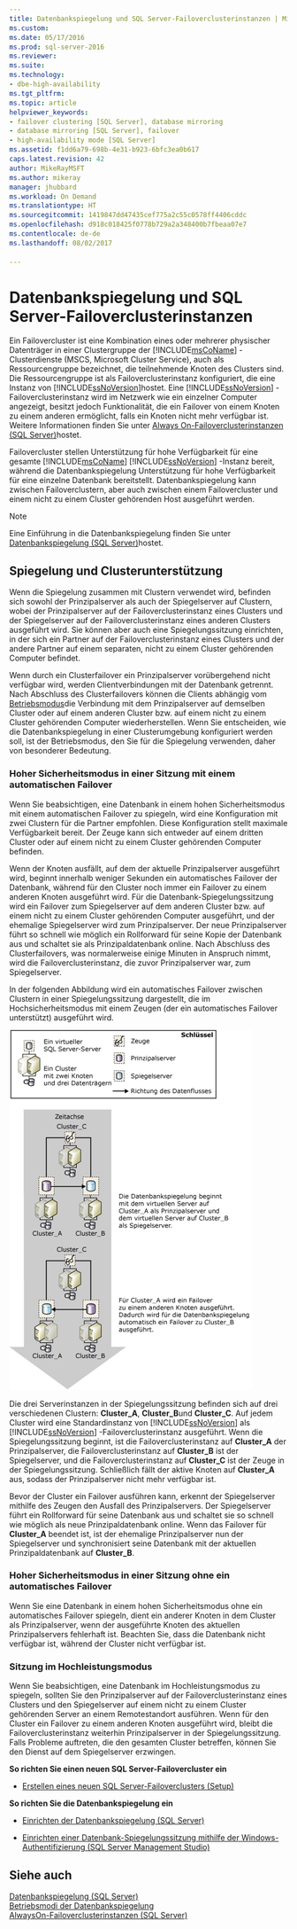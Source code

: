 ```yaml
---
title: Datenbankspiegelung und SQL Server-Failoverclusterinstanzen | Microsoft-Dokumentation
ms.custom: 
ms.date: 05/17/2016
ms.prod: sql-server-2016
ms.reviewer: 
ms.suite: 
ms.technology:
- dbe-high-availability
ms.tgt_pltfrm: 
ms.topic: article
helpviewer_keywords:
- failover clustering [SQL Server], database mirroring
- database mirroring [SQL Server], failover
- high-availability mode [SQL Server]
ms.assetid: f1dd6a79-698b-4e31-b923-6bfc3ea0b617
caps.latest.revision: 42
author: MikeRayMSFT
ms.author: mikeray
manager: jhubbard
ms.workload: On Demand
ms.translationtype: HT
ms.sourcegitcommit: 1419847dd47435cef775a2c55c0578ff4406cddc
ms.openlocfilehash: d918c018425f0778b729a2a348400b7fbeaa07e7
ms.contentlocale: de-de
ms.lasthandoff: 08/02/2017

---
```

# <a name="database-mirroring-and-sql-server-failover-cluster-instances"></a>Datenbankspiegelung und SQL Server-Failoverclusterinstanzen
  Ein Failovercluster ist eine Kombination eines oder mehrerer physischer Datenträger in einer Clustergruppe der [!INCLUDE[msCoName](../../includes/msconame-md.md)] -Clusterdienste (MSCS, Microsoft Cluster Service), auch als Ressourcengruppe bezeichnet, die teilnehmende Knoten des Clusters sind. Die Ressourcengruppe ist als Failoverclusterinstanz konfiguriert, die eine Instanz von [!INCLUDE[ssNoVersion](../../includes/ssnoversion-md.md)]hostet. Eine [!INCLUDE[ssNoVersion](../../includes/ssnoversion-md.md)] -Failoverclusterinstanz wird im Netzwerk wie ein einzelner Computer angezeigt, besitzt jedoch Funktionalität, die ein Failover von einem Knoten zu einem anderen ermöglicht, falls ein Knoten nicht mehr verfügbar ist. Weitere Informationen finden Sie unter [Always On-Failoverclusterinstanzen &#40;SQL Server&#41;](../../sql-server/failover-clusters/windows/always-on-failover-cluster-instances-sql-server.md)hostet.  
  
 Failovercluster stellen Unterstützung für hohe Verfügbarkeit für eine gesamte [!INCLUDE[msCoName](../../includes/msconame-md.md)] [!INCLUDE[ssNoVersion](../../includes/ssnoversion-md.md)] -Instanz bereit, während die Datenbankspiegelung Unterstützung für hohe Verfügbarkeit für eine einzelne Datenbank bereitstellt. Datenbankspiegelung kann zwischen Failoverclustern, aber auch zwischen einem Failovercluster und einem nicht zu einem Cluster gehörenden Host ausgeführt werden.  
  
> [!NOTE]  
>  Eine Einführung in die Datenbankspiegelung finden Sie unter [Datenbankspiegelung &#40;SQL Server&#41;](../../database-engine/database-mirroring/database-mirroring-sql-server.md)hostet.  
  
## <a name="mirroring-and-clustering"></a>Spiegelung und Clusterunterstützung  
 Wenn die Spiegelung zusammen mit Clustern verwendet wird, befinden sich sowohl der Prinzipalserver als auch der Spiegelserver auf Clustern, wobei der Prinzipalserver auf der Failoverclusterinstanz eines Clusters und der Spiegelserver auf der Failoverclusterinstanz eines anderen Clusters ausgeführt wird. Sie können aber auch eine Spiegelungssitzung einrichten, in der sich ein Partner auf der Failoverclusterinstanz eines Clusters und der andere Partner auf einem separaten, nicht zu einem Cluster gehörenden Computer befindet.  
  
 Wenn durch ein Clusterfailover ein Prinzipalserver vorübergehend nicht verfügbar wird, werden Clientverbindungen mit der Datenbank getrennt. Nach Abschluss des Clusterfailovers können die Clients abhängig vom [Betriebsmodus](../../database-engine/database-mirroring/database-mirroring-operating-modes.md)die Verbindung mit dem Prinzipalserver auf demselben Cluster oder auf einem anderen Cluster bzw. auf einem nicht zu einem Cluster gehörenden Computer wiederherstellen. Wenn Sie entscheiden, wie die Datenbankspiegelung in einer Clusterumgebung konfiguriert werden soll, ist der Betriebsmodus, den Sie für die Spiegelung verwenden, daher von besonderer Bedeutung.  
  
### <a name="high-safety-mode-session-with-automatic-failover"></a>Hoher Sicherheitsmodus in einer Sitzung mit einem automatischen Failover  
 Wenn Sie beabsichtigen, eine Datenbank in einem hohen Sicherheitsmodus mit einem automatischen Failover zu spiegeln, wird eine Konfiguration mit zwei Clustern für die Partner empfohlen. Diese Konfiguration stellt maximale Verfügbarkeit bereit. Der Zeuge kann sich entweder auf einem dritten Cluster oder auf einem nicht zu einem Cluster gehörenden Computer befinden.  
  
 Wenn der Knoten ausfällt, auf dem der aktuelle Prinzipalserver ausgeführt wird, beginnt innerhalb weniger Sekunden ein automatisches Failover der Datenbank, während für den Cluster noch immer ein Failover zu einem anderen Knoten ausgeführt wird. Für die Datenbank-Spiegelungssitzung wird ein Failover zum Spiegelserver auf dem anderen Cluster bzw. auf einem nicht zu einem Cluster gehörenden Computer ausgeführt, und der ehemalige Spiegelserver wird zum Prinzipalserver. Der neue Prinzipalserver führt so schnell wie möglich ein Rollforward für seine Kopie der Datenbank aus und schaltet sie als Prinzipaldatenbank online. Nach Abschluss des Clusterfailovers, was normalerweise einige Minuten in Anspruch nimmt, wird die Failoverclusterinstanz, die zuvor Prinzipalserver war, zum Spiegelserver.  
  
 In der folgenden Abbildung wird ein automatisches Failover zwischen Clustern in einer Spiegelungssitzung dargestellt, die im Hochsicherheitsmodus mit einem Zeugen (der ein automatisches Failover unterstützt) ausgeführt wird.  
  
 ![Ein Failover auf einem Cluster](../../database-engine/database-mirroring/media/dbm-and-failover-clustering.gif "A failover on a cluster")  
  
 Die drei Serverinstanzen in der Spiegelungssitzung befinden sich auf drei verschiedenen Clustern: **Cluster_A**, **Cluster_B**und **Cluster_C**. Auf jedem Cluster wird eine Standardinstanz von [!INCLUDE[ssNoVersion](../../includes/ssnoversion-md.md)] als [!INCLUDE[ssNoVersion](../../includes/ssnoversion-md.md)] -Failoverclusterinstanz ausgeführt. Wenn die Spiegelungssitzung beginnt, ist die Failoverclusterinstanz auf **Cluster_A** der Prinzipalserver, die Failoverclusterinstanz auf **Cluster_B** ist der Spiegelserver, und die Failoverclusterinstanz auf **Cluster_C** ist der Zeuge in der Spiegelungssitzung. Schließlich fällt der aktive Knoten auf **Cluster_A** aus, sodass der Prinzipalserver nicht mehr verfügbar ist.  
  
 Bevor der Cluster ein Failover ausführen kann, erkennt der Spiegelserver mithilfe des Zeugen den Ausfall des Prinzipalservers. Der Spiegelserver führt ein Rollforward für seine Datenbank aus und schaltet sie so schnell wie möglich als neue Prinzipaldatenbank online. Wenn das Failover für **Cluster_A** beendet ist, ist der ehemalige Prinzipalserver nun der Spiegelserver und synchronisiert seine Datenbank mit der aktuellen Prinzipaldatenbank auf **Cluster_B**.  
  
### <a name="high-safety-mode-session-without-automatic-failover"></a>Hoher Sicherheitsmodus in einer Sitzung ohne ein automatisches Failover  
 Wenn Sie eine Datenbank in einem hohen Sicherheitsmodus ohne ein automatisches Failover spiegeln, dient ein anderer Knoten in dem Cluster als Prinzipalserver, wenn der ausgeführte Knoten des aktuellen Prinzipalservers fehlerhaft ist. Beachten Sie, dass die Datenbank nicht verfügbar ist, während der Cluster nicht verfügbar ist.  
  
### <a name="high-performance-mode-session"></a>Sitzung im Hochleistungsmodus  
 Wenn Sie beabsichtigen, eine Datenbank im Hochleistungsmodus zu spiegeln, sollten Sie den Prinzipalserver auf der Failoverclusterinstanz eines Clusters und den Spiegelserver auf einem nicht zu einem Cluster gehörenden Server an einem Remotestandort ausführen. Wenn für den Cluster ein Failover zu einem anderen Knoten ausgeführt wird, bleibt die Failoverclusterinstanz weiterhin Prinzipalserver in der Spiegelungssitzung. Falls Probleme auftreten, die den gesamten Cluster betreffen, können Sie den Dienst auf dem Spiegelserver erzwingen.  
  
 **So richten Sie einen neuen SQL Server-Failovercluster ein**  
  
-   [Erstellen eines neuen SQL Server-Failoverclusters &#40;Setup&#41;](../../sql-server/failover-clusters/install/create-a-new-sql-server-failover-cluster-setup.md)  
  
 **So richten Sie die Datenbankspiegelung ein**  
  
-   [Einrichten der Datenbankspiegelung &#40;SQL Server&#41;](../../database-engine/database-mirroring/setting-up-database-mirroring-sql-server.md)  
  
-   [Einrichten einer Datenbank-Spiegelungssitzung mithilfe der Windows-Authentifizierung &#40;SQL Server Management Studio&#41;](../../database-engine/database-mirroring/establish-database-mirroring-session-windows-authentication.md)  
  
## <a name="see-also"></a>Siehe auch  
 [Datenbankspiegelung &#40;SQL Server&#41;](../../database-engine/database-mirroring/database-mirroring-sql-server.md)   
 [Betriebsmodi der Datenbankspiegelung](../../database-engine/database-mirroring/database-mirroring-operating-modes.md)   
 [AlwaysOn-Failoverclusterinstanzen &#40;SQL Server&#41;](../../sql-server/failover-clusters/windows/always-on-failover-cluster-instances-sql-server.md)  
  
  

